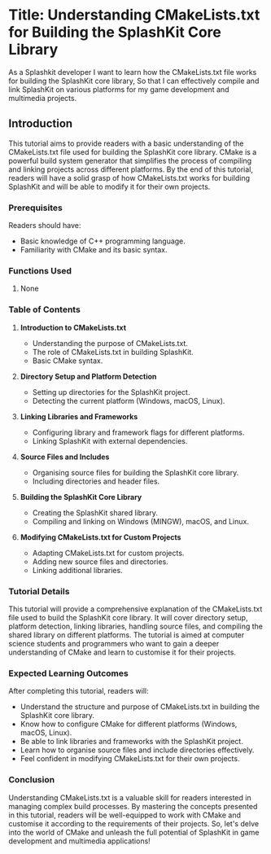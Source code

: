 # Title: Understanding CMakeLists.txt for Building the SplashKit Core Library

As a Splashkit developer I want to learn how the CMakeLists.txt file works for building the
SplashKit core library, So that I can effectively compile and link SplashKit on various platforms
for my game development and multimedia projects.

## Introduction

This tutorial aims to provide readers with a basic understanding of the CMakeLists.txt file used for
building the SplashKit core library. CMake is a powerful build system generator that simplifies the
process of compiling and linking projects across different platforms. By the end of this tutorial,
readers will have a solid grasp of how CMakeLists.txt works for building SplashKit and will be able
to modify it for their own projects.

### Prerequisites

Readers should have:

- Basic knowledge of C++ programming language.
- Familiarity with CMake and its basic syntax.

### Functions Used

1. None

### Table of Contents

1. **Introduction to CMakeLists.txt**

   - Understanding the purpose of CMakeLists.txt.
   - The role of CMakeLists.txt in building SplashKit.
   - Basic CMake syntax.

1. **Directory Setup and Platform Detection**

   - Setting up directories for the SplashKit project.
   - Detecting the current platform (Windows, macOS, Linux).

1. **Linking Libraries and Frameworks**

   - Configuring library and framework flags for different platforms.
   - Linking SplashKit with external dependencies.

1. **Source Files and Includes**

   - Organising source files for building the SplashKit core library.
   - Including directories and header files.

1. **Building the SplashKit Core Library**

   - Creating the SplashKit shared library.
   - Compiling and linking on Windows (MINGW), macOS, and Linux.

1. **Modifying CMakeLists.txt for Custom Projects**
   - Adapting CMakeLists.txt for custom projects.
   - Adding new source files and directories.
   - Linking additional libraries.

### Tutorial Details

This tutorial will provide a comprehensive explanation of the CMakeLists.txt file used to build the
SplashKit core library. It will cover directory setup, platform detection, linking libraries,
handling source files, and compiling the shared library on different platforms. The tutorial is
aimed at computer science students and programmers who want to gain a deeper understanding of CMake
and learn to customise it for their projects.

### Expected Learning Outcomes

After completing this tutorial, readers will:

- Understand the structure and purpose of CMakeLists.txt in building the SplashKit core library.
- Know how to configure CMake for different platforms (Windows, macOS, Linux).
- Be able to link libraries and frameworks with the SplashKit project.
- Learn how to organise source files and include directories effectively.
- Feel confident in modifying CMakeLists.txt for their own projects.

### Conclusion

Understanding CMakeLists.txt is a valuable skill for readers interested in managing complex build
processes. By mastering the concepts presented in this tutorial, readers will be well-equipped to
work with CMake and customise it according to the requirements of their projects. So, let's delve
into the world of CMake and unleash the full potential of SplashKit in game development and
multimedia applications!
